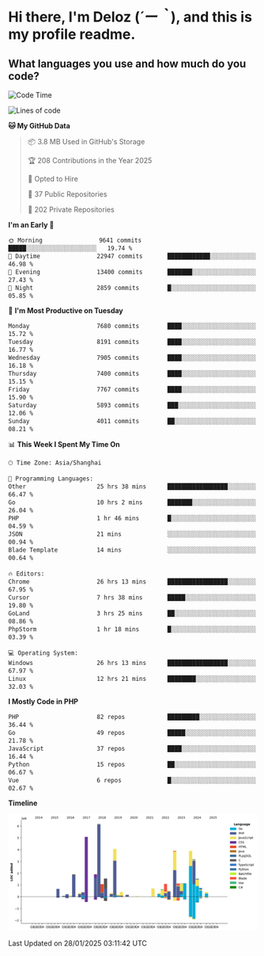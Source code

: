 # **Hi there, I'm Deloz (*´ー｀*), and this is my profile readme.**

## **What languages you use and how much do you code?**

<!--START_SECTION:waka-->
![Code Time](http://img.shields.io/badge/Code%20Time-5%2C593%20hrs%2027%20mins-blue)

![Lines of code](https://img.shields.io/badge/From%20Hello%20World%20I%27ve%20Written-44.5%20million%20lines%20of%20code-blue)

**🐱 My GitHub Data** 

> 📦 3.8 MB Used in GitHub's Storage 
 > 
> 🏆 208 Contributions in the Year 2025
 > 
> 💼 Opted to Hire
 > 
> 📜 37 Public Repositories 
 > 
> 🔑 202 Private Repositories 
 > 
**I'm an Early 🐤** 

```text
🌞 Morning                9641 commits        █████░░░░░░░░░░░░░░░░░░░░   19.74 % 
🌆 Daytime                22947 commits       ████████████░░░░░░░░░░░░░   46.98 % 
🌃 Evening                13400 commits       ███████░░░░░░░░░░░░░░░░░░   27.43 % 
🌙 Night                  2859 commits        █░░░░░░░░░░░░░░░░░░░░░░░░   05.85 % 
```
📅 **I'm Most Productive on Tuesday** 

```text
Monday                   7680 commits        ████░░░░░░░░░░░░░░░░░░░░░   15.72 % 
Tuesday                  8191 commits        ████░░░░░░░░░░░░░░░░░░░░░   16.77 % 
Wednesday                7905 commits        ████░░░░░░░░░░░░░░░░░░░░░   16.18 % 
Thursday                 7400 commits        ████░░░░░░░░░░░░░░░░░░░░░   15.15 % 
Friday                   7767 commits        ████░░░░░░░░░░░░░░░░░░░░░   15.90 % 
Saturday                 5893 commits        ███░░░░░░░░░░░░░░░░░░░░░░   12.06 % 
Sunday                   4011 commits        ██░░░░░░░░░░░░░░░░░░░░░░░   08.21 % 
```


📊 **This Week I Spent My Time On** 

```text
🕑︎ Time Zone: Asia/Shanghai

💬 Programming Languages: 
Other                    25 hrs 38 mins      █████████████████░░░░░░░░   66.47 % 
Go                       10 hrs 2 mins       ███████░░░░░░░░░░░░░░░░░░   26.04 % 
PHP                      1 hr 46 mins        █░░░░░░░░░░░░░░░░░░░░░░░░   04.59 % 
JSON                     21 mins             ░░░░░░░░░░░░░░░░░░░░░░░░░   00.94 % 
Blade Template           14 mins             ░░░░░░░░░░░░░░░░░░░░░░░░░   00.64 % 

🔥 Editors: 
Chrome                   26 hrs 13 mins      █████████████████░░░░░░░░   67.95 % 
Cursor                   7 hrs 38 mins       █████░░░░░░░░░░░░░░░░░░░░   19.80 % 
GoLand                   3 hrs 25 mins       ██░░░░░░░░░░░░░░░░░░░░░░░   08.86 % 
PhpStorm                 1 hr 18 mins        █░░░░░░░░░░░░░░░░░░░░░░░░   03.39 % 

💻 Operating System: 
Windows                  26 hrs 13 mins      █████████████████░░░░░░░░   67.97 % 
Linux                    12 hrs 21 mins      ████████░░░░░░░░░░░░░░░░░   32.03 % 
```

**I Mostly Code in PHP** 

```text
PHP                      82 repos            █████████░░░░░░░░░░░░░░░░   36.44 % 
Go                       49 repos            █████░░░░░░░░░░░░░░░░░░░░   21.78 % 
JavaScript               37 repos            ████░░░░░░░░░░░░░░░░░░░░░   16.44 % 
Python                   15 repos            ██░░░░░░░░░░░░░░░░░░░░░░░   06.67 % 
Vue                      6 repos             █░░░░░░░░░░░░░░░░░░░░░░░░   02.67 % 
```



**Timeline**

![Lines of Code chart](https://raw.githubusercontent.com/deloz/deloz/main/assets/bar_graph.png)


 Last Updated on 28/01/2025 03:11:42 UTC
<!--END_SECTION:waka-->
